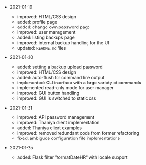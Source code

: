 * 2021-01-19
	* improved: HTML/CSS design
	* added: profile page
	* added: change own password page
	* improved: user management
	* added: listing backups page
	* improved: internal backup handling for the UI
	* updated: `README.md` files

* 2021-01-20
	* added: setting a backup upload password
	* improved: HTML/CSS design
	* added: auto-flush for command line output
	* implemented: CLI interface with a large variety of commands
	* implemented read-only mode for user manager
	* improved: GUI button handling
	* improved: GUI is switched to static css

* 2021-01-21
	* improved: API password management
	* improved: Thaniya client implementation
	* added: Thaniya client examples
	* improved: removed redundant code from former refactoring
	* fixed: ambiguos configuration file implementations

* 2021-01-25
	* added: Flask filter "formatDateHR" with locale support





